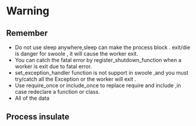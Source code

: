 # Warning
## Remember
- Do not use sleep anywhere,sleep can make the process block . exit/die is danger for swoole , it will cause the worker exit.
- You can catch the fatal error by register_shutdown_function when a worker is exit due to fatal error.
- set_exception_handler function is not support in swoole ,and you must try/catch all the Exception or the worker will exit . 
- Use require_once or include_once to replace require and include ,in case redeclare a function or class.
- All of the data 
## Process insulate